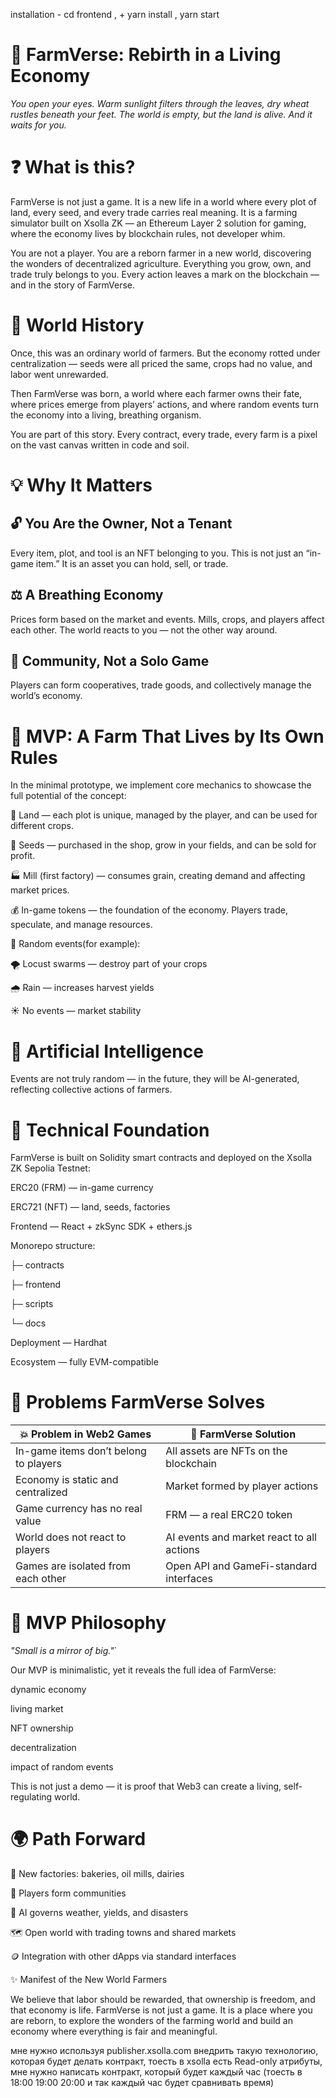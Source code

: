 installation -    cd frontend , + yarn install ,  yarn start 



# 🌾 FarmVerse: Rebirth in a Living Economy

_You open your eyes. Warm sunlight filters through the leaves, dry wheat rustles beneath your feet.
The world is empty, but the land is alive. And it waits for you._

# ❓ What is this?

FarmVerse is not just a game.
It is a new life in a world where every plot of land, every seed, and every trade carries real meaning.
It is a farming simulator built on Xsolla ZK — an Ethereum Layer 2 solution for gaming, where the economy lives by blockchain rules, not developer whim.

You are not a player.
You are a reborn farmer in a new world, discovering the wonders of decentralized agriculture.
Everything you grow, own, and trade truly belongs to you.
Every action leaves a mark on the blockchain — and in the story of FarmVerse.

# 🔮 World History

Once, this was an ordinary world of farmers.
But the economy rotted under centralization — seeds were all priced the same, crops had no value, and labor went unrewarded.

Then FarmVerse was born,
a world where each farmer owns their fate,
where prices emerge from players’ actions,
and where random events turn the economy into a living, breathing organism.

You are part of this story.
Every contract, every trade, every farm is a pixel on the vast canvas written in code and soil.

# 💡 Why It Matters

## 🔓 **You Are the Owner, Not a Tenant**

Every item, plot, and tool is an NFT belonging to you.
This is not just an “in-game item.”
It is an asset you can hold, sell, or trade.

## ⚖️ **A Breathing Economy**

Prices form based on the market and events.
Mills, crops, and players affect each other.
The world reacts to you — not the other way around.

## 💬 **Community, Not a Solo Game**

Players can form cooperatives, trade goods, and collectively manage the world’s economy.

# 🌱 MVP: A Farm That Lives by Its Own Rules

In the minimal prototype, we implement core mechanics to showcase the full potential of the concept:

🧩 Land — each plot is unique, managed by the player, and can be used for different crops.

🌾 Seeds — purchased in the shop, grow in your fields, and can be sold for profit.

🏭 Mill (first factory) — consumes grain, creating demand and affecting market prices.

💰 In-game tokens — the foundation of the economy. Players trade, speculate, and manage resources.

🎲 Random events(for example):

🌪 Locust swarms — destroy part of your crops

🌧 Rain — increases harvest yields

☀️ No events — market stability

# 🧠 Artificial Intelligence

Events are not truly random — in the future, they will be AI-generated, reflecting collective actions of farmers.

# 🧩 Technical Foundation

FarmVerse is built on Solidity smart contracts and deployed on the Xsolla ZK Sepolia Testnet:

ERC20 (FRM) — in-game currency

ERC721 (NFT) — land, seeds, factories

Frontend — React + zkSync SDK + ethers.js

Monorepo structure:

├─ contracts

├─ frontend

├─ scripts

└─ docs

Deployment — Hardhat

Ecosystem — fully EVM-compatible

# 🧠 Problems FarmVerse Solves

| 💥 Problem in Web2 Games              | 🌾 FarmVerse Solution                     |
| ------------------------------------- | ----------------------------------------- |
| In-game items don’t belong to players | All assets are NFTs on the blockchain     |
| Economy is static and centralized     | Market formed by player actions           |
| Game currency has no real value       | FRM — a real ERC20 token                  |
| World does not react to players       | AI events and market react to all actions |
| Games are isolated from each other    | Open API and GameFi-standard interfaces   |

# 🧠 MVP Philosophy

_"Small is a mirror of big."_`

Our MVP is minimalistic, yet it reveals the full idea of FarmVerse:

dynamic economy

living market

NFT ownership

decentralization

impact of random events

This is not just a demo — it is proof that Web3 can create a living, self-regulating world.

# 🌍 Path Forward

🌾 New factories: bakeries, oil mills, dairies

🤝 Players form communities

🧠 AI governs weather, yields, and disasters

🗺 Open world with trading towns and shared markets

🪙 Integration with other dApps via standard interfaces

✨ Manifest of the New World Farmers

We believe that labor should be rewarded,
that ownership is freedom,
and that economy is life.
FarmVerse is not just a game.
It is a place where you are reborn,
to explore the wonders of the farming world
and build an economy where everything is fair and meaningful.

мне нужно используя publisher.xsolla.com внедрить такую технологию, которая будет делать контракт, тоесть в xsolla есть Read-only атрибуты, мне нужно написать контракт, который будет каждый час (тоесть в 18:00 19:00 20:00 и так каждый час будет сравнивать время)

